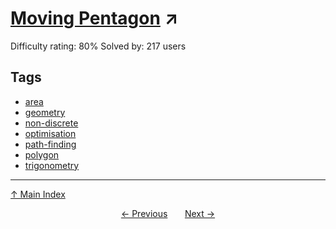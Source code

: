 # [Moving Pentagon](https://projecteuler.net/problem=667) ↗️

Difficulty rating: 80%
Solved by: 217 users
## Tags

- [area](../tags/area.md)
- [geometry](../tags/geometry.md)
- [non-discrete](../tags/non-discrete.md)
- [optimisation](../tags/optimisation.md)
- [path-finding](../tags/path-finding.md)
- [polygon](../tags/polygon.md)
- [trigonometry](../tags/trigonometry.md)



---

[↑ Main Index](../README.md)


<div align=center><a href='666.md'>← Previous</a> &nbsp;&nbsp; &nbsp;&nbsp;  <a href='668.md'>Next →</a></div>
